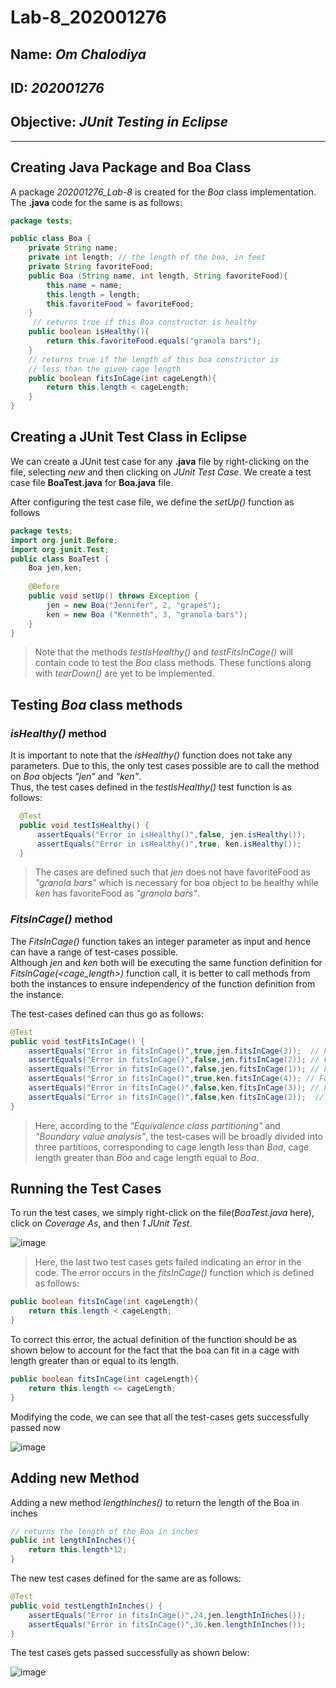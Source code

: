 # Lab-8_202001276
## **Name:** *Om Chalodiya*
## **ID:** *202001276*
## **Objective:** *JUnit Testing in Eclipse*
---

## Creating Java Package and Boa Class

A package _202001276_Lab-8_ is created for the _Boa_ class implementation. The **.java** code for the same is as follows:

```java
package tests;

public class Boa {
	private String name; 
	private int length; // the length of the boa, in feet 
	private String favoriteFood; 
	public Boa (String name, int length, String favoriteFood){
		this.name = name; 
		this.length = length; 
		this.favoriteFood = favoriteFood; 
	} 
	 // returns true if this Boa constructor is healthy 
	public boolean isHealthy(){ 
		return this.favoriteFood.equals("granola bars");
	} 
	// returns true if the length of this boa constrictor is 
	// less than the given cage length 
	public boolean fitsInCage(int cageLength){
		return this.length < cageLength; 
	}
}
```

## Creating a JUnit Test Class in Eclipse

We can create a JUnit test case for any **.java** file by right-clicking on the file, selecting _new_ and then clicking on _JUnit Test Case_. We create a test case file **BoaTest.java** for **Boa.java** file.

After configuring the test case file, we define the _setUp()_ function as follows

```java
package tests;
import org.junit.Before;
import org.junit.Test;
public class BoaTest {
	Boa jen,ken;
	
	@Before
	public void setUp() throws Exception { 
		jen = new Boa("Jennifer", 2, "grapes");
		ken = new Boa ("Kenneth", 3, "granola bars");
	} 
}
```

> Note that the methods _testIsHealthy()_ and _testFitsInCage()_ will contain code to test the _Boa_ class methods. These functions along with _tearDown()_ are yet to be implemented.

## Testing _Boa_ class methods

### _isHealthy()_ method

It is important to note that the _isHealthy()_ function does not take any parameters. Due to this, the only test cases possible are to call the method on _Boa_ objects _"jen"_ and _"ken"_.  
Thus, the test cases defined in the _testIsHealthy()_ test function is as follows:

```java
  @Test
  public void testIsHealthy() {
      assertEquals("Error in isHealthy()",false, jen.isHealthy());
      assertEquals("Error in isHealthy()",true, ken.isHealthy());
  }
```

> The cases are defined such that _jen_ does not have favoriteFood as _"granola bars"_ which is necessary for boa object to be healthy while _ken_ has favoriteFood as _"granola bars"_.

### _FitsInCage()_ method

The _FitsInCage()_ function takes an integer parameter as input and hence can have a range of test-cases possible.  
Although _jen_ and _ken_ both will be executing the same function definition for _FitsInCage(<cage_length>)_ function call, it is better to call methods from both the instances to ensure independency of the function definition from the instance.

The test-cases defined can thus go as follows:

```java
@Test
public void testFitsInCage() {
    assertEquals("Error in fitsInCage()",true,jen.fitsInCage(3));  // For length of cage greater than jen's boa
    assertEquals("Error in fitsInCage()",false,jen.fitsInCage(2)); // For length of cage equal to jen's boa
    assertEquals("Error in fitsInCage()",false,jen.fitsInCage(1)); // For length of cage less than jen's boa
    assertEquals("Error in fitsInCage()",true,ken.fitsInCage(4)); // For length of cage greater than ken's boa
    assertEquals("Error in fitsInCage()",false,ken.fitsInCage(3)); // For length of cage equal to ken's boa
    assertEquals("Error in fitsInCage()",false,ken.fitsInCage(2));  // For length of cage less than ken's boa
}
```

> Here, according to the _"Equivalence class partitioning"_ and _"Boundary value analysis"_, the test-cases will be broadly divided into three partitions, corresponding to cage length less than _Boa_, cage length greater than _Boa_ and cage length equal to _Boa_.

## Running the Test Cases

To run the test cases, we simply right-click on the file(_BoaTest.java_ here), click on _Coverage As_, and then _1 JUnit Test_.

![image](https://user-images.githubusercontent.com/77343775/233540323-2ab61303-762a-4861-8824-6b7c5aaa3706.png)

> Here, the last two test cases gets failed indicating an error in the code. The error occurs in the _fitsInCage()_ function which is defined as follows:

```java
public boolean fitsInCage(int cageLength){
    return this.length < cageLength; 
}
```

To correct this error, the actual definition of the function should be as shown below to account for the fact that the boa can fit in a cage with length greater than or equal to its length.

```java
public boolean fitsInCage(int cageLength){
    return this.length <= cageLength; 
}
```

Modifying the code, we can see that all the test-cases gets successfully passed now

![image](https://user-images.githubusercontent.com/77343775/233540355-c35e59e3-f5a4-4e4f-9800-0d689fb58a2a.png)

## Adding new Method

Adding a new method _lengthInches()_ to return the length of the Boa in inches

```java
// returns the length of the Boa in inches 
public int lengthInInches(){ 
    return this.length*12;
}
```

The new test cases defined for the same are as follows:

```java
@Test
public void testLengthInInches() {
    assertEquals("Error in fitsInCage()",24,jen.lengthInInches());
    assertEquals("Error in fitsInCage()",36,ken.lengthInInches());
}
```
The test cases gets passed successfully as shown below:

![image](https://user-images.githubusercontent.com/77343775/233540590-d9d82889-c661-41c4-b9c0-f48d5aa246c6.png)
